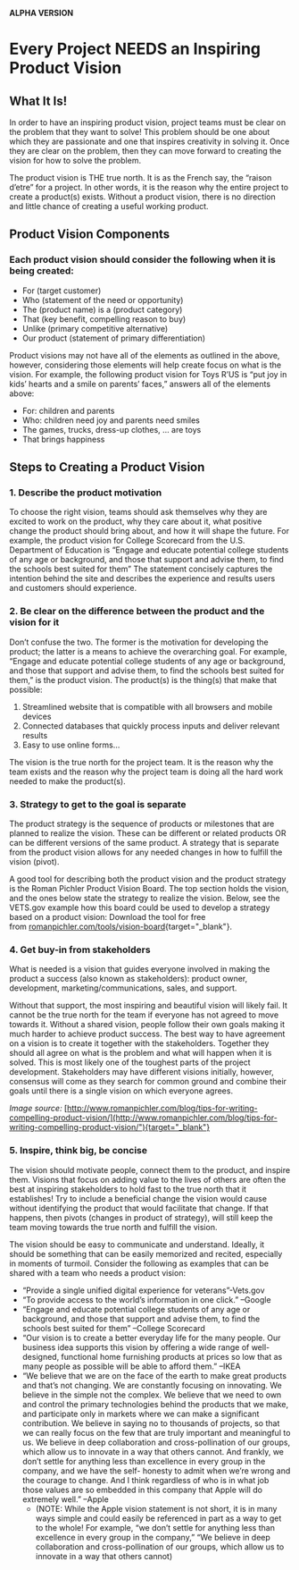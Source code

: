 **ALPHA VERSION**

# Every Project NEEDS an Inspiring Product Vision

## What It Is!

In order to have an inspiring product vision, project teams must be clear on the problem that they want to solve!  This problem should be one about which they are passionate and one that inspires creativity in solving it.  Once they are clear on the problem, then they can move forward to creating the vision for how to solve the problem. 

The product vision is THE true north.  It is as the French say, the “raison d’etre” for a project.  In other words, it is the reason why the entire project to create a product(s) exists.  Without a product vision, there is no direction and little chance of creating a useful working product.

## Product Vision Components

### Each product vision should consider the following when it is being created:

* For (target customer)
* Who (statement of the need or opportunity)
* The (product name) is a (product category)
* That (key benefit, compelling reason to buy)
* Unlike (primary competitive alternative)
* Our product (statement of primary differentiation)

Product visions may not have all of the elements as outlined in the above, however, considering those elements will help create focus on what is the vision. For example, the following product vision for Toys R’US is “put joy in kids’ hearts and a smile on parents’ faces,” answers all of the elements above: 
* For: children and parents 
* Who: children need joy and parents need smiles
* The games, trucks, dress-up clothes, … are toys
* That brings happiness

## Steps to Creating a Product Vision

### 1. Describe the product motivation

To choose the right vision, teams should ask themselves why they are excited to work on the product, why they care about it, what positive change the product should bring about, and how it will shape the future.  For example, the product vision for College Scorecard from the U.S. Department of Education is “Engage and educate potential college students of any age or background, and those that support and advise them, to find the schools best suited for them” The statement concisely captures the intention behind the site and describes the experience and results users and customers should experience.

### 2. Be clear on the difference between the product and the vision for it

Don’t confuse the two. The former is the motivation for developing the product; the latter is a means to achieve the overarching goal. For example, “Engage and educate potential college students of any age or background, and those that support and advise them, to find the schools best suited for them,” is the product vision.  The product(s) is the thing(s) that make that possible:

1. Streamlined website that is compatible with all browsers and mobile devices
2. Connected databases that quickly process inputs and deliver relevant results
3. Easy to use online forms…

The vision is the true north for the project team.  It is the reason why the team exists and the reason why the project team is doing all the hard work needed to make the product(s).

### 3. Strategy to get to the goal is separate

The product strategy is the sequence of products or milestones that are planned to realize the vision. These can be different or related products OR can be different versions of the same product.  A strategy that is separate from the product vision allows for any needed changes in how to fulfill the vision (pivot).

A good tool for describing both the product vision and the product strategy is the Roman Pichler Product Vision Board.  The top section holds the vision, and the ones below state the strategy to realize the vision.   Below, see the VETS.gov example how this board could be used to develop a strategy based on a product vision:
Download the tool for free from [romanpichler.com/tools/vision-board](http://www/romanpichler.com/tools/vision-board){target="_blank"}.

### 4. Get buy-in from stakeholders

What is needed is a vision that guides everyone involved in making the product a success (also known as stakeholders): product owner, development, marketing/communications, sales, and support.

Without that support, the most inspiring and beautiful vision will likely fail.  It cannot be the true north for the team if everyone has not agreed to move towards it.  Without a shared vision, people follow their own goals making it much harder to achieve product success. The best way to have agreement on a vision is to create it together with the stakeholders.  Together they should all agree on what is the problem and what will happen when it is solved.  This is most likely one of the toughest parts of the project development.  Stakeholders may have different visions initially, however, consensus will come as they search for common ground and combine their goals until there is a single vision on which everyone agrees.

*Image source:* [http://www.romanpichler.com/blog/tips-for-writing-compelling-product-vision/](http://www.romanpichler.com/blog/tips-for-writing-compelling-product-vision/"){target="_blank"}

### 5. Inspire, think big, be concise

The vision should motivate people, connect them to the product, and inspire them.  Visions that focus on adding value to the lives of others are often the best at inspiring stakeholders to hold fast to the true north that it establishes!  Try to include a beneficial change the vision would cause without identifying the product that would facilitate that change.  If that happens, then pivots (changes in product of strategy), will still keep the team moving towards the true north and fulfill the vision.

The vision should be easy to communicate and understand. Ideally, it should be something that can be easily memorized and recited, especially in moments of turmoil. Consider the following as examples that can be shared with a team who needs a product vision:
* “Provide a single unified digital experience for veterans”-Vets.gov
* “To provide access to the world’s information in one click.” –Google
* “Engage and educate potential college students of any age or background, and those that support and advise them, to find the schools best suited for them” –College Scorecard
* “Our vision is to create a better everyday life for the many people. Our business idea supports this vision by offering a wide range of well-designed, functional home furnishing products at prices so low that as many people as possible will be able to afford them.” –IKEA
* “We believe that we are on the face of the earth to make great products and that’s not changing. We are constantly focusing on innovating. We believe in the simple not the complex. We believe that we need to own and control the primary technologies behind the products that we make, and participate only in markets where we can make a significant contribution. We believe in saying no to thousands of projects, so that we can really focus on the few that are truly important and meaningful to us. We believe in deep collaboration and cross-pollination of our groups, which allow us to innovate in a way that others cannot. And frankly, we don’t settle for anything less than excellence in every group in the company, and we have the self- honesty to admit when we’re wrong and the courage to change. And I think regardless of who is in what job those values are so embedded in this company that Apple will do extremely well.” –Apple 
  * (NOTE: While the Apple vision statement is not short, it is in many ways simple and could easily be referenced in part as a way to get to the whole! For example, “we don’t settle for anything less than excellence in every group in the company,” “We believe in deep collaboration and cross-pollination of our groups, which allow us to innovate in a way that others cannot)
